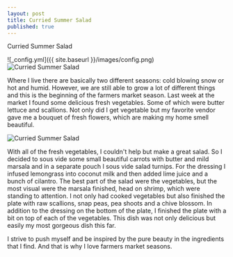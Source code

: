 ```yaml
---
layout: post
title: Curried Summer Salad
published: true
---
```


Curried Summer Salad

![_config.yml]({{ site.baseurl }}/images/config.png)
![Curried Summer Salad]({{site.baseurl}}/https://2.bp.blogspot.com/-4ftgrW1bXL8/VW4OBNBJNKI/AAAAAAAAAVw/Cv_75kTlTM8/s400/IMG_2666.JPG)

Where I live there are basically two different seasons: cold blowing snow or hot and humid. However, we are still able to grow a lot of different things and this is the beginning of the farmers market season. Last week at the market I found some delicious fresh vegetables. Some of which were butter lettuce and scallions. Not only did I get vegetable but my favorite vendor gave me a bouquet of fresh flowers, which are making my home smell beautiful. 

![Curried Summer Salad](https://2.bp.blogspot.com/-4ftgrW1bXL8/VW4OBNBJNKI/AAAAAAAAAVw/Cv_75kTlTM8/s400/IMG_2666.JPG) 


With all of the fresh vegetables, I couldn't help but make a great salad. So I decided to sous vide some small beautiful carrots with butter and mild marsala and in a separate pouch I sous vide salad turnips. For the dressing I infused lemongrass into coconut milk and then added lime juice and a bunch of cilantro. The best part of the salad were the vegetables, but the most visual were the marsala finished, head on shrimp, which were standing to attention. I not only had cooked vegetables but also finished the plate with raw scallions, snap peas, pea shoots and a chive blossom. In addition to the dressing on the bottom of the plate, I finished the plate with a bit on top of each of the vegetables. This dish was not only delicious but easily my most gorgeous dish this far. 

I strive to push myself and be inspired by the pure beauty in the ingredients that I find. And that is why I love farmers market seasons. 
